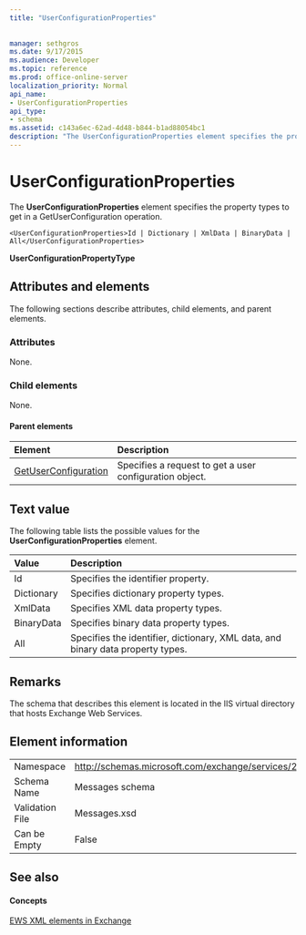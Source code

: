 ```yaml
---
title: "UserConfigurationProperties"
 
 
manager: sethgros
ms.date: 9/17/2015
ms.audience: Developer
ms.topic: reference
ms.prod: office-online-server
localization_priority: Normal
api_name:
- UserConfigurationProperties
api_type:
- schema
ms.assetid: c143a6ec-62ad-4d48-b844-b1ad88054bc1
description: "The UserConfigurationProperties element specifies the property types to get in a GetUserConfiguration operation."
---
```


# UserConfigurationProperties

The **UserConfigurationProperties** element specifies the property types to get in a GetUserConfiguration operation. 
  
```
<UserConfigurationProperties>Id | Dictionary | XmlData | BinaryData | All</UserConfigurationProperties>
```

 **UserConfigurationPropertyType**
## Attributes and elements

The following sections describe attributes, child elements, and parent elements.
  
### Attributes

None.
  
### Child elements

None.
  
#### Parent elements

|**Element**|**Description**|
|:-----|:-----|
|[GetUserConfiguration](getuserconfiguration.md) <br/> |Specifies a request to get a user configuration object.  <br/> |
   
## Text value

The following table lists the possible values for the **UserConfigurationProperties** element. 
  
|**Value**|**Description**|
|:-----|:-----|
|Id  <br/> |Specifies the identifier property.  <br/> |
|Dictionary  <br/> |Specifies dictionary property types.  <br/> |
|XmlData  <br/> |Specifies XML data property types.  <br/> |
|BinaryData  <br/> |Specifies binary data property types.  <br/> |
|All  <br/> |Specifies the identifier, dictionary, XML data, and binary data property types.  <br/> |
   
## Remarks

The schema that describes this element is located in the IIS virtual directory that hosts Exchange Web Services.
  
## Element information

|||
|:-----|:-----|
|Namespace  <br/> |http://schemas.microsoft.com/exchange/services/2006/messages  <br/> |
|Schema Name  <br/> |Messages schema  <br/> |
|Validation File  <br/> |Messages.xsd  <br/> |
|Can be Empty  <br/> |False  <br/> |
   
## See also

#### Concepts

[EWS XML elements in Exchange](ews-xml-elements-in-exchange.md)

